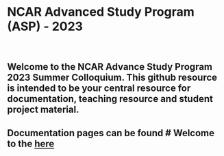 # NCAR Advanced Study Program (ASP) - 2023

<br>

## Welcome to the NCAR Advance Study Program 2023 Summer Colloquium. This github resource is intended to be your central resource for documentation, teaching resource and student project material. 
## Documentation pages can be found # Welcome to the [here](https://ncar.github.io/ASP-Colloquium-2023/README.html)





